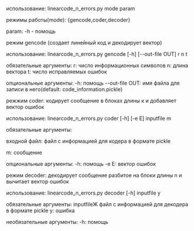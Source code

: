 использование: linearcode_n_errors.py mode param

режимы работы(mode): {gencode,coder,decoder}

param: -h - помощь


режим gencode (создает линейный код и декодирует вектор)

использование: linearcode_n_errors.py gencode [-h] [--out-file OUT] r n t

обязательные аргументы:
r: число информационных символов
n: длина вектора
t: число исправляемых ошибок

опциональные аргументы:
-h: помощь
--out-file OUT: имя файла для записи в него(default:
                      code_information.pickle)

  режжим coder: кодирует сообщение в блоках длины к и добавляет вектор ошибок

использование: linearcode_n_errors.py coder [-h] [-e E] inputfile m

обязательные аргументы:

входной файл: файл с информацией для кодера в формате pickle

m: сообщение

опциональные аргументы:
-h: помощь
-e E: вектор ошибок

  режим decoder: декодирует сообщение разбитое на блоки длины n и вычитает вектор ошибок

использование: linearcode_n_errors.py decoder [-h] inputfile y

обязательные аргументы:
inputfileЖ файл с информацией для декодера в формате pickle
y: ошибка

необязательные аргументы:
-h: помощь
